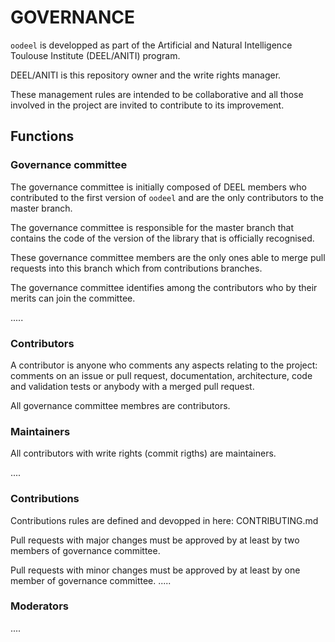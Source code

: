 # GOVERNANCE

`oodeel` is developped as part of the Artificial and Natural Intelligence Toulouse Institute (DEEL/ANITI) program.

DEEL/ANITI is this repository owner and the write rights manager.

These management rules are intended to be collaborative and all those involved in the project are invited to contribute to its improvement.

##	Functions

###	Governance committee

The governance committee is initially composed of DEEL members who contributed to the first version of `oodeel` and are the only contributors to the master branch.

The governance committee is responsible for the master branch that contains the code of the version of the library that is officially recognised.

These governance committee members are the only ones able to merge pull requests into this branch which from contributions branches.

The governance committee identifies among the contributors who by their merits can join the committee.

.....

###	Contributors

A contributor is anyone who comments any aspects relating to the project: comments on an issue or pull request, documentation, architecture, code and validation tests or anybody with a merged pull request.

All governance committee membres are contributors.

### Maintainers

All contributors with write rights (commit rigths) are maintainers.

....

### Contributions

Contributions rules are defined and devopped in here: CONTRIBUTING.md

Pull requests with major changes must be approved by at least by two members of governance committee.

Pull requests with minor changes must be approved by at least by one member of governance committee.
.....

### Moderators

....
